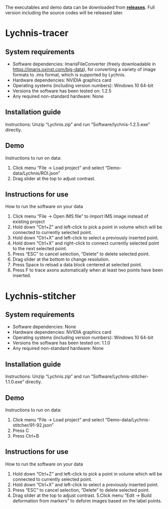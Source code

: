 
The executables and demo data can be downloaded from **[releases](https://github.com/SMART-pipeline/Lychnis-tracing/releases/download/1.2.5/Lychnis-1.2.5.zip)**.
Full version including the source codes will be released later.

# Lychnis-tracer

## System requirements
* Software dependencies: ImarisFileConverter (freely downloadable in https://imaris.oxinst.com/big-data), for converting a variety of image formats to .ims format, which is supported by Lychnis.
* Hardware dependencies: NVIDIA graphics card
* Operating systems (including version numbers): Windows 10 64-bit
* Versions the software has been tested on: 1.2.5
* Any required non-standard hardware: None

## Installation guide
Instructions: Unzip “Lychnis.zip” and run “Software/lychnis-1.2.5.exe” directly.

## Demo
Instructions to run on data:
1. Click menu “File -> Load project” and select “Demo-data/Lychnis/ROI.json”
2. Drag slider at the top to adjust contrast.

## Instructions for use
How to run the software on your data
1. Click menu “File -> Open IMS file” to import IMS image instead of existing project
2. Hold down “Ctrl+Z” and left-click to pick a point in volume which will be connected to currently selected point.
3. Hold down “Ctrl+X” and left-click to select a previously inserted point.
4. Hold down “Ctrl+X” and right-click to connect currently selected point to the next selected point.
5. Press “ESC” to cancel selection, “Delete” to delete selected point.
6. Drag slider at the bottom to change resolution.
7. Press Space to reload a data block centered at selected point.
8. Press F to trace axons automatically when at least two points have been inserted.


# Lychnis-stitcher

## System requirements
* Software dependencies: None
* Hardware dependencies: NVIDIA graphics card
* Operating systems (including version numbers): Windows 10 64-bit
* Versions the software has been tested on: 1.1.0
* Any required non-standard hardware: None

## Installation guide
Instructions: Unzip “Lychnis.zip” and run “Software/Lychnis-stitcher-1.1.0.exe” directly.

## Demo
Instructions to run on data:
1. Click menu “File -> Load project” and select “Demo-data/Lychnis-stitcher/91-92.json”
2. Press C
3. Press Ctrl+B 

## Instructions for use
How to run the software on your data
1. Hold down “Ctrl+Z” and left-click to pick a point in volume which will be connected to currently selected point.
2. Hold down “Ctrl+X” and left-click to select a previously inserted point.
3. Press “ESC” to cancel selection, “Delete” to delete selected point.
4. Drag slider at the top to adjust contrast.
5.Click menu “Edit -> Build deformation from markers” to deform images based on the label points.

